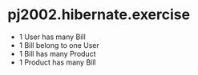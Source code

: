 # pj2002.hibernate.exercise

- 1 User has many Bill 
- 1 Bill belong to one User
- 1 Bill has many Product 
- 1 Product has many Bill
